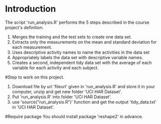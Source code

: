
# Introduction
The script 'run_analysis.R' performs the 5 steps described in the course project's definition.

1. Merges the training and the test sets to create one data set.
2. Extracts only the measurements on the mean and standard deviation for each measurement. 
3. Uses descriptive activity names to name the activities in the data set
4. Appropriately labels the data set with descriptive variable names.
5. Creates a second, independent tidy data set with the average of each variable for each activity and each subject.

#Step to work on this project.
1. Download file by url 'fileurl' given in 'run_analysis.R' and store it in your computer, unzip and get new folder 'UCI HAR Dataset'.
2. Put 'run_analysis.R' into folder 'UCI HAR Dataset'.
3. use 'source("run_analysis.R")' function and get the output 'tidy_data.txt' in 'UCI HAR Dataset'.

#Require package
You should install package 'reshape2' in advance.
